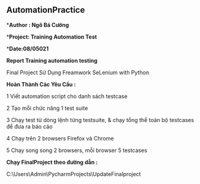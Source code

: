 ## AutomationPractice
***Author : Ngô Bá Cường** 

***Project: Training Automation Test**

***Date:08/05021**

**Report Training automation testing**

 Final Project Sử Dụng Freamwork SeLenium with Python 

**Hoàn Thành Các Yêu Cầu :**

1	Viết automation script cho danh sách testcase 

2	Tạo mỗi chức năng 1 test suite	

3	Chạy test từ dòng lệnh từng testsuite, & chạy tổng thể toàn bộ testcases để đưa ra báo cáo 	

4	Chạy trên 2 browsers Firefox và Chrome	

5	Chạy song song 2 browsers, mỗi browser 5 testcases	

**Chạy FinalProject theo đường dẫn :**

C:\Users\Admin\PycharmProjects\UpdateFinalproject
